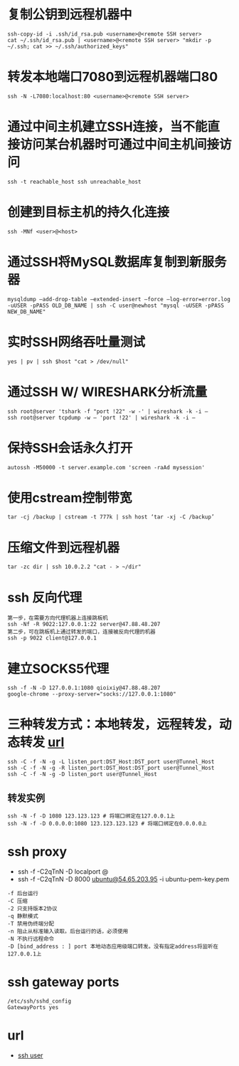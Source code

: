 # 复制公钥到远程机器中
    ssh-copy-id -i .ssh/id_rsa.pub <username>@<remote SSH server>
    cat ~/.ssh/id_rsa.pub | <username>@<remote SSH server> "mkdir -p ~/.ssh; cat >> ~/.ssh/authorized_keys"
# 转发本地端口7080到远程机器端口80
    ssh -N -L7080:localhost:80 <username>@<remote SSH server>
# 通过中间主机建立SSH连接，当不能直接访问某台机器时可通过中间主机间接访问
    ssh -t reachable_host ssh unreachable_host
# 创建到目标主机的持久化连接
    ssh -MNf <user>@<host>
# 通过SSH将MySQL数据库复制到新服务器
    mysqldump –add-drop-table –extended-insert –force –log-error=error.log -uUSER -pPASS OLD_DB_NAME | ssh -C user@newhost "mysql -uUSER -pPASS NEW_DB_NAME"
# 实时SSH网络吞吐量测试
    yes | pv | ssh $host "cat > /dev/null"
# 通过SSH W/ WIRESHARK分析流量
    ssh root@server 'tshark -f "port !22" -w -' | wireshark -k -i –
    ssh root@server tcpdump -w – 'port !22' | wireshark -k -i –
# 保持SSH会话永久打开
    autossh -M50000 -t server.example.com 'screen -raAd mysession'
# 使用cstream控制带宽
    tar -cj /backup | cstream -t 777k | ssh host ‘tar -xj -C /backup’
# 压缩文件到远程机器
    tar -zc dir | ssh 10.0.2.2 "cat - > ~/dir"
# ssh 反向代理
    第一步，在需要方向代理机器上连接跳板机
    ssh -Nf -R 9022:127.0.0.1:22 server@47.88.48.207
    第二步，可在跳板机上通过转发的端口，连接被反向代理的机器
    ssh -p 9022 client@127.0.0.1
# 建立SOCKS5代理
    ssh -f -N -D 127.0.0.1:1080 qioixiy@47.88.48.207
    google-chrome --proxy-server="socks://127.0.0.1:1080"
# 三种转发方式：本地转发，远程转发，动态转发 [url](http://blog.creke.net/722.html)
    ssh -C -f -N -g -L listen_port:DST_Host:DST_port user@Tunnel_Host
    ssh -C -f -N -g -R listen_port:DST_Host:DST_port user@Tunnel_Host
    ssh -C -f -N -g -D listen_port user@Tunnel_Host
## 转发实例
    ssh -N -f -D 1080 123.123.123 # 将端口绑定在127.0.0.1上
    ssh -N -f -D 0.0.0.0:1080 123.123.123.123 # 将端口绑定在0.0.0.0上
# ssh proxy
- ssh -f -C2qTnN -D localport <username>@<remote SSH server>
- ssh -f -C2qTnN -D 8000 ubuntu@54.65.203.95 -i ubuntu-pem-key.pem
```
-f 后台运行
-C 压缩
-2 只支持版本2协议
-q 静默模式
-T 禁用伪终端分配
-n 阻止从标准输入读取。后台运行的话，必须使用
-N 不执行远程命令
-D [bind_address : ] port 本地动态应用级端口转发。没有指定address将监听在127.0.0.1上
```
# ssh gateway ports
```
/etc/ssh/sshd_config
GatewayPorts yes
```

# url
- [ssh user](https://www.fastssh.com/page/secure-shell-servers)
